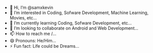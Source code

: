 - 👋 Hi, I’m @samxkevin
- 👀 I’m interested in Coding, Sofware Development, Machine Learning, Movies, etc...
- 🌱 I’m currently learning Coding, Sofware Development, etc...
- 💞️ I’m looking to collaborate on Android and Web Development...
- 📫 How to reach me /<a href="[URL](https://www.linkedin.com/in/samarth-anumula-2301722bb)"></a>...
- 😄 Pronouns: He/Him...
- ⚡ Fun fact: Life could be Dreams...

<!---
samxkevin/samxkevin is a ✨ special ✨ repository because its `README.md` (this file) appears on your GitHub profile.
You can click the Preview link to take a look at your changes.
--->
